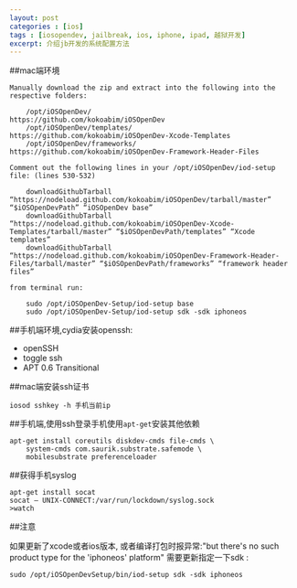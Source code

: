```yaml
---
layout: post
categories : [ios]
tags : [iosopendev, jailbreak, ios, iphone, ipad, 越狱开发]
excerpt: 介绍jb开发的系统配置方法
---
```



##mac端环境

    Manually download the zip and extract into the following into the respective folders:

        /opt/iOSOpenDev/                https://github.com/kokoabim/iOSOpenDev
        /opt/iOSOpenDev/templates/      https://github.com/kokoabim/iOSOpenDev-Xcode-Templates
        /opt/iOSOpenDev/frameworks/     https://github.com/kokoabim/iOSOpenDev-Framework-Header-Files

    Comment out the following lines in your /opt/iOSOpenDev/iod-setup file: (lines 530-532)

        downloadGithubTarball “https://nodeload.github.com/kokoabim/iOSOpenDev/tarball/master” “$iOSOpenDevPath” “iOSOpenDev base”
        downloadGithubTarball “https://nodeload.github.com/kokoabim/iOSOpenDev-Xcode-Templates/tarball/master” “$iOSOpenDevPath/templates” “Xcode templates”
        downloadGithubTarball “https://nodeload.github.com/kokoabim/iOSOpenDev-Framework-Header-Files/tarball/master” “$iOSOpenDevPath/frameworks” “framework header files”

    from terminal run:

        sudo /opt/iOSOpenDev-Setup/iod-setup base
        sudo /opt/iOSOpenDev-Setup/iod-setup sdk -sdk iphoneos

##手机端环境,cydia安装openssh:

* openSSH
* toggle ssh
* APT 0.6 Transitional

##mac端安装ssh证书

    iosod sshkey -h 手机当前ip
        
##手机端,使用ssh登录手机使用`apt-get`安装其他依赖

	apt-get install coreutils diskdev-cmds file-cmds \
		system-cmds com.saurik.substrate.safemode \
		mobilesubstrate preferenceloader



##获得手机syslog

    apt-get install socat
    socat – UNIX-CONNECT:/var/run/lockdown/syslog.sock
    >watch
        
##注意

如果更新了xcode或者ios版本, 或者编译打包时报异常:"but there's no such product type for the 'iphoneos' platform" 需要更新指定一下sdk :

    sudo /opt/iOSOpenDevSetup/bin/iod-setup sdk -sdk iphoneos
    

    
